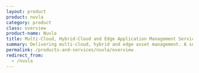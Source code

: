 ```yaml
---
layout: product
product: nuvla
category: product
class: overview
product-name: Nuvla
title: Multi-Cloud, Hybrid-Cloud and Edge Application Management Service
summary: Delivering multi-cloud, hybrid and edge asset management. A secure and powerful way to reduce operational costs and improve efficiency.
permalink: /products-and-services/nuvla/overview
redirect_from:
  - /nuvla
---
```

